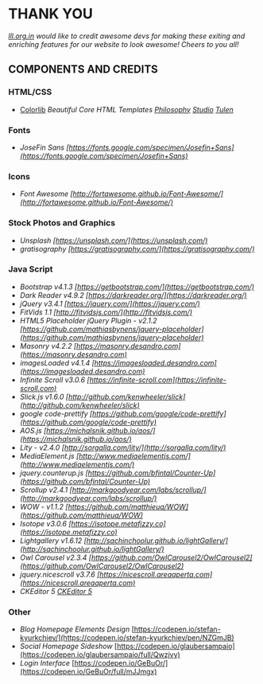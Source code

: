 # **THANK YOU**


*[lll.org.in](https://lll.org.in) would like to credit awesome devs for making these exiting and enriching features for our website to look awesome! Cheers to you all!*

## **COMPONENTS AND CREDITS**
### **HTML/CSS**

- [Colorlib](https://colorlib.com/wp/template/philosophy/) *Beautiful Core HTML Templates [Philosophy](https://colorlib.com/wp/template/philosophy/) [Studio](https://colorlib.com/wp/template/studio/) [Tulen](https://colorlib.com/wp/template/tulen/)*

### **Fonts**
- *JoseFin Sans [https://fonts.google.com/specimen/Josefin+Sans](https://fonts.google.com/specimen/Josefin+Sans)*
### **Icons**
- *Font Awesome [http://fortawesome.github.io/Font-Awesome/](http://fortawesome.github.io/Font-Awesome/)*
### **Stock Photos and Graphics**
 - *Unsplash [https://unsplash.com/](https://unsplash.com/)*
 - *gratisography [https://gratisography.com/](https://gratisography.com/)*
### **Java Script**
- *Bootstrap v4.1.3 [https://getbootstrap.com/](https://getbootstrap.com/)*
- *Dark Reader v4.9.2 [https://darkreader.org/](https://darkreader.org/)*
- *jQuery v3.4.1 [https://jquery.com/](https://jquery.com/)*
- *FitVids 1.1 [http://fitvidsjs.com/](http://fitvidsjs.com/)*
- *HTML5 Placeholder jQuery Plugin - v2.1.2 [https://github.com/mathiasbynens/jquery-placeholder](https://github.com/mathiasbynens/jquery-placeholder)*
- *Masonry v4.2.2 [https://masonry.desandro.com](https://masonry.desandro.com)*
- *imagesLoaded v4.1.4 [https://imagesloaded.desandro.com](https://imagesloaded.desandro.com)*
- *Infinite Scroll v3.0.6 [https://infinite-scroll.com](https://infinite-scroll.com)*
- *Slick.js v1.6.0 [http://github.com/kenwheeler/slick](http://github.com/kenwheeler/slick)*
- *google code-prettify [https://github.com/google/code-prettify](https://github.com/google/code-prettify)*
- *AOS.js [https://michalsnik.github.io/aos/](https://michalsnik.github.io/aos/)*
- *Lity - v2.4.0 [http://sorgalla.com/lity/](http://sorgalla.com/lity/)*
- *MediaElement.js [http://www.mediaelementjs.com/](http://www.mediaelementjs.com/)*
- *jquery.counterup.js [https://github.com/bfintal/Counter-Up](https://github.com/bfintal/Counter-Up)*
- *Scrollup v2.4.1 [http://markgoodyear.com/labs/scrollup/](http://markgoodyear.com/labs/scrollup/)*
- *WOW - v1.1.2 [https://github.com/matthieua/WOW](https://github.com/matthieua/WOW)*
- *Isotope v3.0.6 [https://isotope.metafizzy.co](https://isotope.metafizzy.co)*
- *Lightgallery v1.6.12 [http://sachinchoolur.github.io/lightGallery/](http://sachinchoolur.github.io/lightGallery/)*
- *Owl Carousel v2.3.4 [https://github.com/OwlCarousel2/OwlCarousel2](https://github.com/OwlCarousel2/OwlCarousel2)*
- *jquery.nicescroll v3.7.6 [https://nicescroll.areaaperta.com](https://nicescroll.areaaperta.com)*
- *CKEditor 5 [CKEditor 5](https://ckeditor.com/docs/ckeditor5/latest/)*

### **Other**
- *Blog Homepage Elements Design* [https://codepen.io/stefan-kyurkchiev/](https://codepen.io/stefan-kyurkchiev/pen/NZGmJB)
- *Social Homepage Sideshow* [https://codepen.io/glaubersampaio](https://codepen.io/glaubersampaio/full/Qwzjvy)
- *Login Interface* [https://codepen.io/GeBuOr/](https://codepen.io/GeBuOr/full/mJJmgx)





